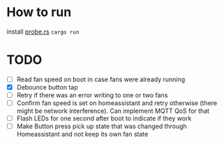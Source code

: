 # How to run

install [probe.rs](https://probe.rs) `cargo run`

# TODO

- [ ] Read fan speed on boot in case fans were already running
- [x] Debounce button tap
- [ ] Retry if there was an error writing to one or two fans
- [ ] Confirm fan speed is set on homeassistant and retry otherwise (there might be network interference). Can implement MQTT QoS for that
- [ ] Flash LEDs for one second after boot to indicate if they work
- [ ] Make Button press pick up state that was changed through Homeassistant and not keep its own fan state
